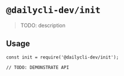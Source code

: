 # `@dailycli-dev/init`

> TODO: description

## Usage

```
const init = require('@dailycli-dev/init');

// TODO: DEMONSTRATE API
```
